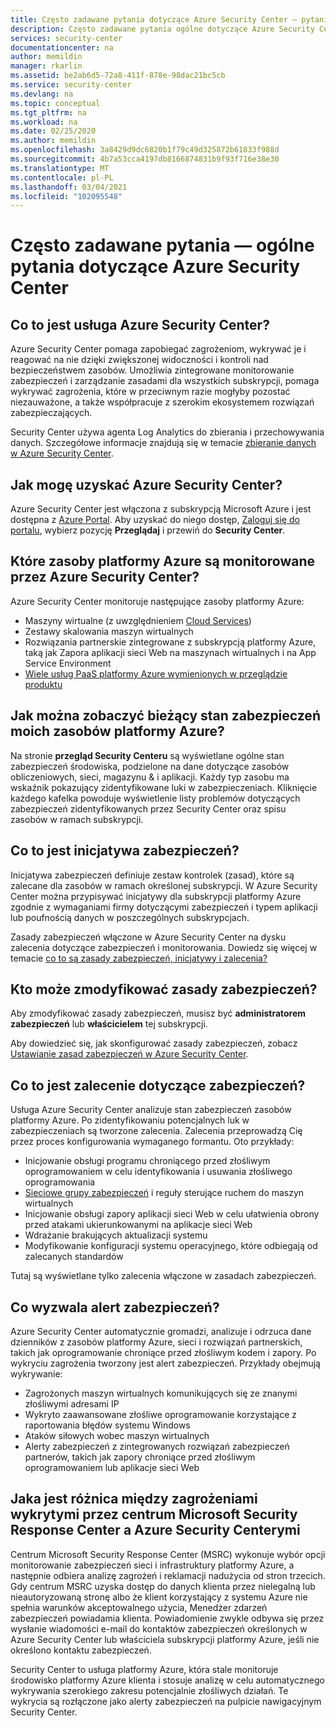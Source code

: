 ```yaml
---
title: Często zadawane pytania dotyczące Azure Security Center — pytania ogólne
description: Często zadawane pytania ogólne dotyczące Azure Security Center, produktu, który pomaga zapobiegać zagrożeniom, wykrywać je i reagować na nie
services: security-center
documentationcenter: na
author: memildin
manager: rkarlin
ms.assetid: be2ab6d5-72a8-411f-878e-98dac21bc5cb
ms.service: security-center
ms.devlang: na
ms.topic: conceptual
ms.tgt_pltfrm: na
ms.workload: na
ms.date: 02/25/2020
ms.author: memildin
ms.openlocfilehash: 3a8429d9dc6820b1f79c49d325872b61833f988d
ms.sourcegitcommit: 4b7a53cca4197db8166874831b9f93f716e38e30
ms.translationtype: MT
ms.contentlocale: pl-PL
ms.lasthandoff: 03/04/2021
ms.locfileid: "102095548"
---
```

# <a name="faq---general-questions-about-azure-security-center"></a>Często zadawane pytania — ogólne pytania dotyczące Azure Security Center

## <a name="what-is-azure-security-center"></a>Co to jest usługa Azure Security Center?
Azure Security Center pomaga zapobiegać zagrożeniom, wykrywać je i reagować na nie dzięki zwiększonej widoczności i kontroli nad bezpieczeństwem zasobów. Umożliwia zintegrowane monitorowanie zabezpieczeń i zarządzanie zasadami dla wszystkich subskrypcji, pomaga wykrywać zagrożenia, które w przeciwnym razie mogłyby pozostać niezauważone, a także współpracuje z szerokim ekosystemem rozwiązań zabezpieczających.

Security Center używa agenta Log Analytics do zbierania i przechowywania danych. Szczegółowe informacje znajdują się w temacie [zbieranie danych w Azure Security Center](security-center-enable-data-collection.md).


## <a name="how-do-i-get-azure-security-center"></a>Jak mogę uzyskać Azure Security Center?
Azure Security Center jest włączona z subskrypcją Microsoft Azure i jest dostępna z [Azure Portal](https://azure.microsoft.com/features/azure-portal/). Aby uzyskać do niego dostęp, [Zaloguj się do portalu](https://portal.azure.com), wybierz pozycję **Przeglądaj** i przewiń do **Security Center**.


## <a name="which-azure-resources-are-monitored-by-azure-security-center"></a>Które zasoby platformy Azure są monitorowane przez Azure Security Center?
Azure Security Center monitoruje następujące zasoby platformy Azure:

* Maszyny wirtualne (z uwzględnieniem [Cloud Services](../cloud-services/cloud-services-choose-me.md))
* Zestawy skalowania maszyn wirtualnych
* Rozwiązania partnerskie zintegrowane z subskrypcją platformy Azure, taką jak Zapora aplikacji sieci Web na maszynach wirtualnych i na App Service Environment
* [Wiele usług PaaS platformy Azure wymienionych w przeglądzie produktu](features-paas.md)


## <a name="how-can-i-see-the-current-security-state-of-my-azure-resources"></a>Jak można zobaczyć bieżący stan zabezpieczeń moich zasobów platformy Azure?
Na stronie **przegląd Security Centeru** są wyświetlane ogólne stan zabezpieczeń środowiska, podzielone na dane dotyczące zasobów obliczeniowych, sieci, magazynu & i aplikacji. Każdy typ zasobu ma wskaźnik pokazujący zidentyfikowane luki w zabezpieczeniach. Kliknięcie każdego kafelka powoduje wyświetlenie listy problemów dotyczących zabezpieczeń zidentyfikowanych przez Security Center oraz spisu zasobów w ramach subskrypcji.



## <a name="what-is-a-security-initiative"></a>Co to jest inicjatywa zabezpieczeń?
Inicjatywa zabezpieczeń definiuje zestaw kontrolek (zasad), które są zalecane dla zasobów w ramach określonej subskrypcji. W Azure Security Center można przypisywać inicjatywy dla subskrypcji platformy Azure zgodnie z wymaganiami firmy dotyczącymi zabezpieczeń i typem aplikacji lub poufnością danych w poszczególnych subskrypcjach.

Zasady zabezpieczeń włączone w Azure Security Center na dysku zalecenia dotyczące zabezpieczeń i monitorowania. Dowiedz się więcej w temacie [co to są zasady zabezpieczeń, inicjatywy i zalecenia?](security-policy-concept.md)


## <a name="who-can-modify-a-security-policy"></a>Kto może zmodyfikować zasady zabezpieczeń?
Aby zmodyfikować zasady zabezpieczeń, musisz być **administratorem zabezpieczeń** lub **właścicielem** tej subskrypcji.

Aby dowiedzieć się, jak skonfigurować zasady zabezpieczeń, zobacz [Ustawianie zasad zabezpieczeń w Azure Security Center](tutorial-security-policy.md).


## <a name="what-is-a-security-recommendation"></a>Co to jest zalecenie dotyczące zabezpieczeń?
Usługa Azure Security Center analizuje stan zabezpieczeń zasobów platformy Azure. Po zidentyfikowaniu potencjalnych luk w zabezpieczeniach są tworzone zalecenia. Zalecenia przeprowadzą Cię przez proces konfigurowania wymaganego formantu. Oto przykłady:

* Inicjowanie obsługi programu chroniącego przed złośliwym oprogramowaniem w celu identyfikowania i usuwania złośliwego oprogramowania
* [Sieciowe grupy zabezpieczeń](../virtual-network/network-security-groups-overview.md) i reguły sterujące ruchem do maszyn wirtualnych
* Inicjowanie obsługi zapory aplikacji sieci Web w celu ułatwienia obrony przed atakami ukierunkowanymi na aplikacje sieci Web
* Wdrażanie brakujących aktualizacji systemu
* Modyfikowanie konfiguracji systemu operacyjnego, które odbiegają od zalecanych standardów

Tutaj są wyświetlane tylko zalecenia włączone w zasadach zabezpieczeń.


## <a name="what-triggers-a-security-alert"></a>Co wyzwala alert zabezpieczeń?
Azure Security Center automatycznie gromadzi, analizuje i odrzuca dane dzienników z zasobów platformy Azure, sieci i rozwiązań partnerskich, takich jak oprogramowanie chroniące przed złośliwym kodem i zapory. Po wykryciu zagrożenia tworzony jest alert zabezpieczeń. Przykłady obejmują wykrywanie:

* Zagrożonych maszyn wirtualnych komunikujących się ze znanymi złośliwymi adresami IP
* Wykryto zaawansowane złośliwe oprogramowanie korzystające z raportowania błędów systemu Windows
* Ataków siłowych wobec maszyn wirtualnych
* Alerty zabezpieczeń z zintegrowanych rozwiązań zabezpieczeń partnerów, takich jak zapory chroniące przed złośliwym oprogramowaniem lub aplikacje sieci Web


## <a name="whats-the-difference-between-threats-detected-and-alerted-on-by-microsoft-security-response-center-versus-azure-security-center"></a>Jaka jest różnica między zagrożeniami wykrytymi przez centrum Microsoft Security Response Center a Azure Security Centerymi
Centrum Microsoft Security Response Center (MSRC) wykonuje wybór opcji monitorowanie zabezpieczeń sieci i infrastruktury platformy Azure, a następnie odbiera analizę zagrożeń i reklamacji nadużycia od stron trzecich. Gdy centrum MSRC uzyska dostęp do danych klienta przez nielegalną lub nieautoryzowaną stronę albo że klient korzystający z systemu Azure nie spełnia warunków akceptowalnego użycia, Menedżer zdarzeń zabezpieczeń powiadamia klienta. Powiadomienie zwykle odbywa się przez wysłanie wiadomości e-mail do kontaktów zabezpieczeń określonych w Azure Security Center lub właściciela subskrypcji platformy Azure, jeśli nie określono kontaktu zabezpieczeń.

Security Center to usługa platformy Azure, która stale monitoruje środowisko platformy Azure klienta i stosuje analizę w celu automatycznego wykrywania szerokiego zakresu potencjalnie złośliwych działań. Te wykrycia są rozłączone jako alerty zabezpieczeń na pulpicie nawigacyjnym Security Center.